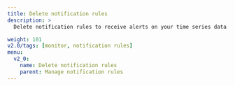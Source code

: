 ```yaml
---
title: Delete notification rules
description: >
  Delete notification rules to receive alerts on your time series data.

weight: 101
v2.0/tags: [monitor, notification rules]
menu:
  v2_0:
    name: Delete notification rules
    parent: Manage notification rules
---
```

